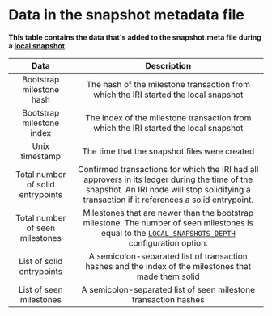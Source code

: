 # Data in the snapshot metadata file

**This table contains the data that's added to the snapshot.meta file during a [local snapshot](concepts/local-snapshot.md).**

| **Data**|    **Description** |                                      
| :-----: |  :---------------: | 
|Bootstrap milestone hash |The hash of the milestone transaction from which the IRI started the local snapshot|
|Bootstrap milestone index | The index of the milestone transaction from which the IRI started the local snapshot |
|Unix timestamp |The time that the snapshot files were created |
|<a name="solid-entrypoint"></a>Total number of solid entrypoints|Confirmed transactions for which the IRI had all approvers in its ledger during the time of the snapshot. An IRI node will stop solidifying a transaction if it references a solid entrypoint.|
|<a name="seen-milestone"></a>Total number of seen milestones| Milestones that are newer than the bootstrap milestone. The number of seen milestones is equal to the <a href="references/iri-configuration-options.md#local-snapshots-depth"><code>LOCAL_SNAPSHOTS_DEPTH</code></a> configuration option. |
|List of solid entrypoints | A semicolon-separated list of transaction hashes and the index of the milestones that made them solid|
|List of seen milestones | A semicolon-separated list of seen milestone transaction hashes |
